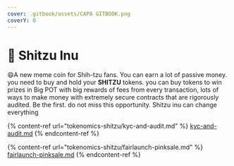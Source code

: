 ```yaml
---
cover: .gitbook/assets/CAPA GITBOOK.png
coverY: 0
---
```


# 🧸 Shitzu Inu



:smile:A new meme coin for Shih-tzu fans. You can earn a lot of passive money. you need to buy and hold your **SHITZU** tokens. you can buy tokens to win prizes in Big POT with big rewards of fees from every transaction, lots of ways to make money with extremely secure contracts that are rigorously audited. Be the first. do not miss this opportunity. Shitzu inu can change everything

{% content-ref url="tokenomics-shitzu/kyc-and-audit.md" %}
[kyc-and-audit.md](tokenomics-shitzu/kyc-and-audit.md)
{% endcontent-ref %}

{% content-ref url="tokenomics-shitzu/fairlaunch-pinksale.md" %}
[fairlaunch-pinksale.md](tokenomics-shitzu/fairlaunch-pinksale.md)
{% endcontent-ref %}
